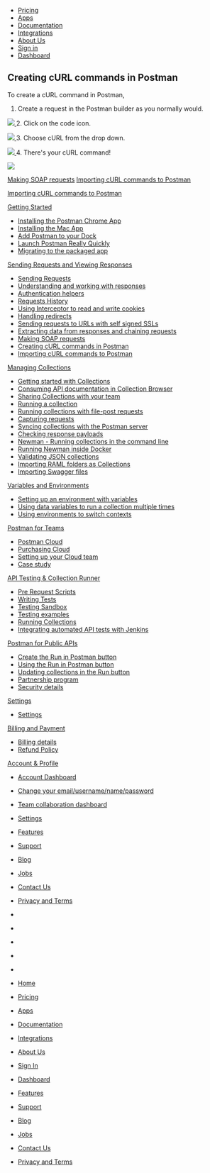 [][0]

* [Pricing][1]
* [Apps][2]
* [Documentation][3]
* [Integrations][4]
* [About Us][5]
* [Sign in][6]
* [Dashboard][7]

## Creating cURL commands in Postman

To create a cURL command in Postman,

1. Create a request in the Postman builder as you normally would.

[![](https://www.getpostman.com/img/v2/docs/creating_curl/creating_curl_1.png)
][8]
2. 
Click on the code icon.

[![](https://www.getpostman.com/img/v2/docs/creating_curl/creating_curl_2.png)
][9]
3. 
Choose cURL from the drop down.

[![](https://www.getpostman.com/img/v2/docs/creating_curl/creating_curl_3.png)
][10]
4. 
There's your cURL command!

[![](https://www.getpostman.com/img/v2/docs/creating_curl/creating_curl_4.png)
][11]

[Making SOAP requests][12]
[Importing cURL commands to Postman][13]

[Importing cURL commands to Postman][13]

[Getting Started][14]

* [Installing the Postman Chrome App
][15]
* [Installing the Mac App
][16]
* [Add Postman to your Dock
][17]
* [Launch Postman Really Quickly
][18]
* [Migrating to the packaged app
][19]

[Sending Requests and Viewing Responses][20]

* [Sending Requests
][21]
* [Understanding and working with responses
][22]
* [Authentication helpers
][23]
* [Requests History 
][24]
* [Using Interceptor to read and write cookies
][25]
* [Handling redirects
][26]
* [Sending requests to URLs with self signed SSLs
][27]
* [Extracting data from responses and chaining requests
][28]
* [Making SOAP requests
][12]
* [Creating cURL commands in Postman
][29]
* [Importing cURL commands to Postman
][13]

[Managing Collections][30]

* [Getting started with Collections
][31]
* [Consuming API documentation in Collection Browser
][32]
* [Sharing Collections with your team
][33]
* [Running a collection
][34]
* [Running collections with file-post requests
][35]
* [Capturing requests
][36]
* [Syncing collections with the Postman server
][37]
* [Checking response payloads
][38]
* [Newman - Running collections in the command line 
][39]
* [Running Newman inside Docker
][40]
* [Validating JSON collections
][41]
* [Importing RAML folders as Collections
][42]
* [Importing Swagger files
][43]

[Variables and Environments][44]

* [Setting up an environment with variables
][45]
* [Using data variables to run a collection multiple times
][46]
* [Using environments to switch contexts
][47]

[Postman for Teams][48]

* [Postman Cloud
][49]
* [Purchasing Cloud
][50]
* [Setting up your Cloud team
][51]
* [Case study
][52]

[API Testing & Collection Runner][53]

* [Pre Request Scripts
][54]
* [Writing Tests
][55]
* [Testing Sandbox
][56]
* [Testing examples
][57]
* [Running Collections
][58]
* [Integrating automated API tests with Jenkins
][59]

[Postman for Public APIs][60]

* [Create the Run in Postman button
][61]
* [Using the Run in Postman button
][62]
* [Updating collections in the Run button
][63]
* [Partnership program
][64]
* [Security details
][65]

[Settings][66]

* [Settings
][67]

[Billing and Payment][68]

* [Billing details
][69]
* [Refund Policy
][70]

[Account & Profile][71]

* [Account Dashboard
][72]
* [Change your email/username/name/password
][73]
* [Team collaboration dashboard
][74]
* [Settings
][67]

* [Features][75]
* [Support][76]
* [Blog][77]
* [Jobs][78]
* [Contact Us][79]
* [Privacy and Terms][80]

* [][81]
* [][82]
* [][83]
* [][84]
* [][85]

* [Home][0]
* [Pricing][1]
* [Apps][2]
* [Documentation][3]
* [Integrations][4]
* [About Us][5]
* [Sign In][6]
* [Dashboard][7]

* [Features][75]
* [Support][76]
* [Blog][77]
* [Jobs][78]
* [Contact Us][79]
* [Privacy and Terms][80]


[0]: /
[1]: /pricing
[2]: /apps
[3]: /docs/
[4]: /integrations
[5]: /about-us
[6]: https://app.getpostman.com/signup?redirect=web
[7]: https://app.getpostman.com/
[8]: https://www.getpostman.com/img/v2/docs/creating_curl/creating_curl_1.png
[9]: https://www.getpostman.com/img/v2/docs/creating_curl/creating_curl_2.png
[10]: https://www.getpostman.com/img/v2/docs/creating_curl/creating_curl_3.png
[11]: https://www.getpostman.com/img/v2/docs/creating_curl/creating_curl_4.png
[12]: /docs/soap_requests
[13]: /docs/importing_curl
[14]: #collapse-0
[15]: /docs/introduction
[16]: /docs/install_mac
[17]: /docs/launch
[18]: /docs/launch_chrome_quickly
[19]: /docs/migration
[20]: #collapse-1
[21]: /docs/requests
[22]: /docs/responses
[23]: /docs/helpers
[24]: /docs/history
[25]: /docs/interceptor_cookies
[26]: /docs/handling_redirects
[27]: /docs/self_signed_certs
[28]: /docs/chaining_requests
[29]: /docs/creating_curl
[30]: #collapse-2
[31]: /docs/collections
[32]: /docs/consuming_api_documentation
[33]: /docs/sharing
[34]: /docs/running_collections
[35]: /docs/run_file_post_requests
[36]: /docs/capture
[37]: /docs/sync_overview
[38]: /docs/checking_payload_responses
[39]: /docs/newman_intro
[40]: /docs/newman_in_docker
[41]: /docs/validating_json_collections
[42]: /docs/importing_folders
[43]: /docs/importing_swagger
[44]: #collapse-3
[45]: /docs/environments
[46]: /docs/multiple_instances
[47]: /docs/test_multi_environments
[48]: #collapse-4
[49]: /docs/cloud
[50]: /docs/buying_cloud
[51]: /docs/cloud_team_setup
[52]: http://blog.getpostman.com/2015/12/10/belong-keeps-its-architecture-in-order-with-postman/
[53]: #collapse-5
[54]: /docs/pre_request_scripts
[55]: /docs/writing_tests
[56]: /docs/sandbox
[57]: /docs/testing_examples
[58]: /docs/running_collections-1
[59]: /docs/integrating_with_jenkins
[60]: #collapse-6
[61]: /docs/run_button
[62]: /docs/run_button_ux
[63]: /docs/update_run_button
[64]: /docs/run_partner_prog
[65]: /docs/run_security
[66]: #collapse-7
[67]: /docs/settings
[68]: #collapse-8
[69]: /docs/billing_details
[70]: /refunds
[71]: #collapse-9
[72]: /dashboard
[73]: /dashboard/edit#
[74]: /dashboard/teams
[75]: /apps#changelog
[76]: /support
[77]: http://blog.getpostman.com
[78]: /jobs/
[79]: /contact-us
[80]: /licenses/privacy
[81]: https://twitter.com/postmanclient
[82]: https://www.facebook.com/getpostman
[83]: http://blog.getpostman.com/
[84]: https://plus.google.com/+Getpostman
[85]: https://github.com/postmanlabs